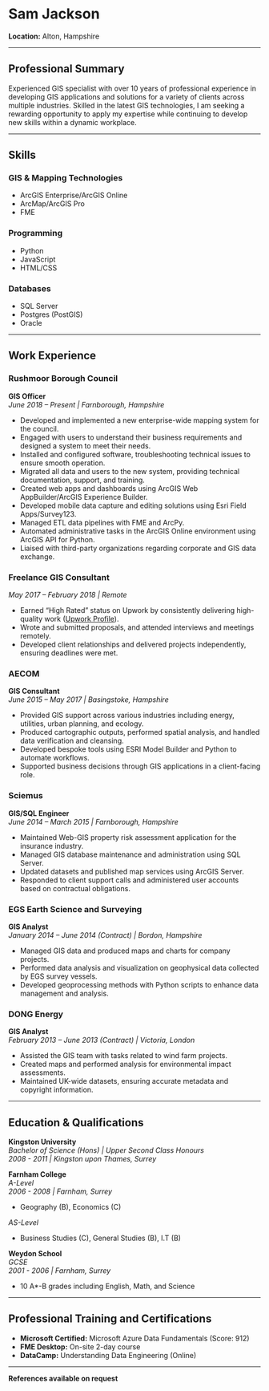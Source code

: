 # Sam Jackson  
**Location:** Alton, Hampshire

---

## Professional Summary
Experienced GIS specialist with over 10 years of professional experience in developing GIS applications and solutions for a variety of clients across multiple industries. Skilled in the latest GIS technologies, I am seeking a rewarding opportunity to apply my expertise while continuing to develop new skills within a dynamic workplace.

---

## Skills

### GIS & Mapping Technologies
- ArcGIS Enterprise/ArcGIS Online
- ArcMap/ArcGIS Pro
- FME

### Programming
- Python
- JavaScript
- HTML/CSS

### Databases
- SQL Server
- Postgres (PostGIS)
- Oracle

---

## Work Experience

### Rushmoor Borough Council  
**GIS Officer**  
*June 2018 – Present | Farnborough, Hampshire*

- Developed and implemented a new enterprise-wide mapping system for the council.
- Engaged with users to understand their business requirements and designed a system to meet their needs.
- Installed and configured software, troubleshooting technical issues to ensure smooth operation.
- Migrated all data and users to the new system, providing technical documentation, support, and training.
- Created web apps and dashboards using ArcGIS Web AppBuilder/ArcGIS Experience Builder.
- Developed mobile data capture and editing solutions using Esri Field Apps/Survey123.
- Managed ETL data pipelines with FME and ArcPy.
- Automated administrative tasks in the ArcGIS Online environment using ArcGIS API for Python.
- Liaised with third-party organizations regarding corporate and GIS data exchange.

### Freelance GIS Consultant  
*May 2017 – February 2018 | Remote*

- Earned “High Rated” status on Upwork by consistently delivering high-quality work ([Upwork Profile](https://www.upwork.com/freelancers/~01501ca2544fc482e2)).
- Wrote and submitted proposals, and attended interviews and meetings remotely.
- Developed client relationships and delivered projects independently, ensuring deadlines were met.

### AECOM  
**GIS Consultant**  
*June 2015 – May 2017 | Basingstoke, Hampshire*

- Provided GIS support across various industries including energy, utilities, urban planning, and ecology.
- Produced cartographic outputs, performed spatial analysis, and handled data verification and cleansing.
- Developed bespoke tools using ESRI Model Builder and Python to automate workflows.
- Supported business decisions through GIS applications in a client-facing role.

### Sciemus  
**GIS/SQL Engineer**  
*June 2014 – March 2015 | Farnborough, Hampshire*

- Maintained Web-GIS property risk assessment application for the insurance industry.
- Managed GIS database maintenance and administration using SQL Server.
- Updated datasets and published map services using ArcGIS Server.
- Responded to client support calls and administered user accounts based on contractual obligations.

### EGS Earth Science and Surveying  
**GIS Analyst**  
*January 2014 – June 2014 (Contract) | Bordon, Hampshire*

- Managed GIS data and produced maps and charts for company projects.
- Performed data analysis and visualization on geophysical data collected by EGS survey vessels.
- Developed geoprocessing methods with Python scripts to enhance data management and analysis.

### DONG Energy  
**GIS Analyst**  
*February 2013 – June 2013 (Contract) | Victoria, London*

- Assisted the GIS team with tasks related to wind farm projects.
- Created maps and performed analysis for environmental impact assessments.
- Maintained UK-wide datasets, ensuring accurate metadata and copyright information.

---

## Education & Qualifications

**Kingston University**  
*Bachelor of Science (Hons) | Upper Second Class Honours*  
*2008 - 2011 | Kingston upon Thames, Surrey*

**Farnham College**  
*A-Level*  
*2006 - 2008 | Farnham, Surrey*  
- Geography (B), Economics (C)
  
*AS-Level*  
- Business Studies (C), General Studies (B), I.T (B)

**Weydon School**  
*GCSE*  
*2001 - 2006 | Farnham, Surrey*  
- 10 A*-B grades including English, Math, and Science

---

## Professional Training and Certifications
- **Microsoft Certified:** Microsoft Azure Data Fundamentals (Score: 912)
- **FME Desktop:** On-site 2-day course
- **DataCamp:** Understanding Data Engineering (Online)

---

**References available on request**
